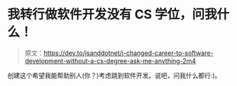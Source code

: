 # 我转行做软件开发没有 CS 学位，问我什么！

> 原文：<https://dev.to/jsanddotnet/i-changed-career-to-software-development-without-a-cs-degree-ask-me-anything-2m4>

创建这个希望我能帮助别人(你？)考虑跳到软件开发。说吧，问我什么都行:)。